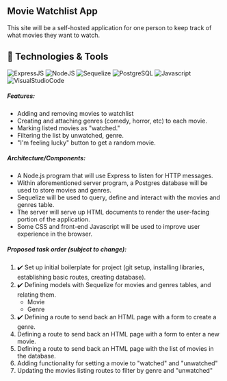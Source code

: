 ## Movie Watchlist App

This site will be a self-hosted application for one person to keep track of what movies they want to watch.

## :wrench: Technologies & Tools

![ExpressJS](https://img.shields.io/badge/Framework-Express.js-E51937?style=flat&logo=Express.js)
![NodeJS](https://img.shields.io/badge/Runtime-Node.js-E51937?style=flat&logo=Node.js)
![Sequelize](https://img.shields.io/badge/Module-Sequelize-E51937?style=flat&logo=Sequelize)
![PostgreSQL](https://img.shields.io/badge/DBMS-PostgreSQL-E51937?style=flat&logo=PostgreSQL)
![Javascript](https://img.shields.io/badge/Code-Javascript-E51937?style=flat&logo=Javascript)
![VisualStudioCode](https://img.shields.io/badge/Tool-VS%20Code-E51937?style=flat&logo=VisualStudioCode)

##### Features:
- Adding and removing movies to watchlist
- Creating and attaching genres (comedy, horror, etc) to each movie.
- Marking listed movies as "watched."
- Filtering the list by unwatched, genre.
- "I'm feeling lucky" button to get a random movie.

##### Architecture/Components:
- A Node.js program that will use Express to listen for HTTP messages.
- Within aforementioned server program, a Postgres database will be used to store movies and genres.
- Sequelize will be used to query, define and interact with the movies and genres table.
- The server will serve up HTML documents to render the user-facing portion of the application.
- Some CSS and front-end Javascript will be used to improve user experience in the browser.

##### Proposed task order (subject to change):
1. ✔️ Set up initial boilerplate for project (git setup, installing libraries, establishing basic routes, creating database).
2. ✔️ Defining models with Sequelize for movies and genres tables, and relating them.
    - Movie
    - Genre
3. ✔️ Defining a route to send back an HTML page with a form to create a genre.
4. Defining a route to send back an HTML page with a form to enter a new movie.
5. Defining a route to send back an HTML page with the list of movies in the database.
6. Adding functionality for setting a movie to "watched" and "unwatched"
7. Updating the movies listing routes to filter by genre and "unwatched"